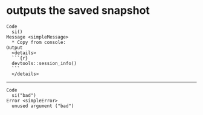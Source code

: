# outputs the saved snapshot

    Code
      si()
    Message <simpleMessage>
      * Copy from console:
    Output
      <details>
      ```{r}
      devtools::session_info()
      ```
      </details>

---

    Code
      si("bad")
    Error <simpleError>
      unused argument ("bad")

